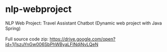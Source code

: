 # nlp-webproject
NLP Web Project: Travel Assistant Chatbot (Dynamic web project with Java Spring)
</br></br>Full source code zip: https://drive.google.com/open?id=1j1szuYnGw006SbPhWByaLFINdjNvLQeN
